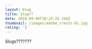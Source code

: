 ```yaml
---
layout: blog
title: Slug??
date: 2018-09-06T18:23:25.316Z
thumbnail: /images/adobe_crests-01.jpg
rating: '1'
---
```

Slugs???????
